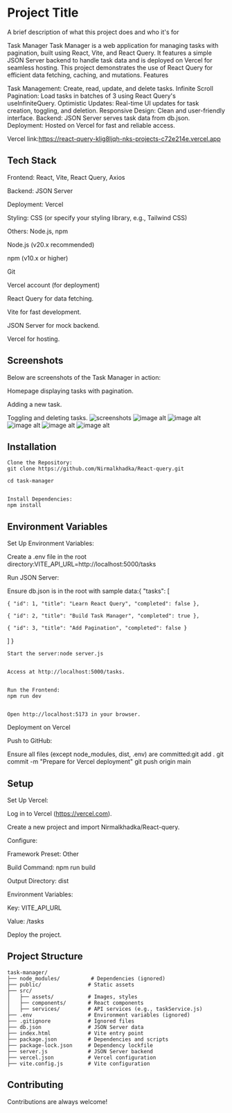 
# Project Title

A brief description of what this project does and who it's for

Task Manager
Task Manager is a web application for managing tasks with pagination, built using React, Vite, and React Query. It features a simple JSON Server backend to handle task data and is deployed on Vercel for seamless hosting. This project demonstrates the use of React Query for efficient data fetching, caching, and mutations.
Features

Task Management: Create, read, update, and delete tasks.
Infinite Scroll Pagination: Load tasks in batches of 3 using React Query's useInfiniteQuery.
Optimistic Updates: Real-time UI updates for task creation, toggling, and deletion.
Responsive Design: Clean and user-friendly interface.
Backend: JSON Server serves task data from db.json.
Deployment: Hosted on Vercel for fast and reliable access.

Vercel link:https://react-query-klig8ljqh-nks-projects-c72e214e.vercel.app
## Tech Stack


Frontend: React, Vite, React Query, Axios

Backend: JSON Server

Deployment: Vercel

Styling: CSS (or specify your styling library, e.g., Tailwind CSS)

Others: Node.js, npm

Node.js (v20.x recommended)

npm (v10.x or higher)

Git

Vercel account (for deployment)

React Query for data fetching.


Vite for fast development.

JSON Server for mock backend.

Vercel for hosting.
## Screenshots

Below are screenshots of the Task Manager in action:

Homepage displaying tasks with pagination.

Adding a new task.

Toggling and deleting tasks.
![screenshots](https://github.com/Nirmalkhadka/React-query/blob/main/public/Screenshot%20(10).png?raw=true)
![image alt](https://github.com/Nirmalkhadka/React-query/blob/main/public/Screenshot%20(11).png?raw=true)
![image alt](https://github.com/Nirmalkhadka/React-query/blob/main/public/Screenshot%20(12).png?raw=true)
![image alt](https://github.com/Nirmalkhadka/React-query/blob/main/public/Screenshot%20(13).png?raw=true)
![image alt](https://github.com/Nirmalkhadka/React-query/blob/main/public/Screenshot%20(8).png?raw=true)
![image alt](https://github.com/Nirmalkhadka/React-query/blob/main/public/Screenshot%20(9).png?raw=true)


## Installation

```
Clone the Repository:
git clone https://github.com/Nirmalkhadka/React-query.git

cd task-manager


Install Dependencies:
npm install
```
## Environment Variables



Set Up Environment Variables:

Create a .env file in the root directory:VITE_API_URL=http://localhost:5000/tasks




Run JSON Server:

Ensure db.json is in the root with sample data:{
  "tasks": [
    
    { "id": 1, "title": "Learn React Query", "completed": false },
    
    { "id": 2, "title": "Build Task Manager", "completed": true },
    
    { "id": 3, "title": "Add Pagination", "completed": false }
  ]
}

```
Start the server:node server.js


Access at http://localhost:5000/tasks.


Run the Frontend:
npm run dev


Open http://localhost:5173 in your browser.
```
Deployment on Vercel

Push to GitHub:

Ensure all files (except node_modules, dist, .env) are committed:git add .
git commit -m "Prepare for Vercel deployment"
git push origin main
## Setup

Set Up Vercel:

Log in to Vercel (https://vercel.com).

Create a new project and import Nirmalkhadka/React-query.

Configure:

Framework Preset: Other

Build Command: npm run build

Output Directory: dist

Environment Variables:

Key: VITE_API_URL

Value: /tasks




Deploy the project.
## Project Structure

```
task-manager/
├── node_modules/          # Dependencies (ignored)
├── public/               # Static assets
├── src/
│   ├── assets/           # Images, styles
│   ├── components/       # React components
│   ├── services/         # API services (e.g., taskService.js)
├── .env                  # Environment variables (ignored)
├── .gitignore            # Ignored files
├── db.json               # JSON Server data
├── index.html            # Vite entry point
├── package.json          # Dependencies and scripts
├── package-lock.json     # Dependency lockfile
├── server.js             # JSON Server backend
├── vercel.json           # Vercel configuration
├── vite.config.js        # Vite configuration
```

## Contributing

Contributions are always welcome!

